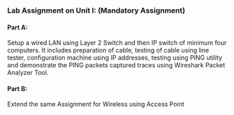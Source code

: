 ### Lab Assignment on Unit I: (Mandatory Assignment)
#### Part A: 
Setup a wired LAN using Layer 2 Switch and then IP switch of minimum four computers. It includes preparation of cable, testing of cable using line tester, configuration machine using IP addresses, testing using PING utility and demonstrate the PING packets captured traces using Wireshark Packet Analyzer Tool.
#### Part B: 
Extend the same Assignment for Wireless using Access Point

